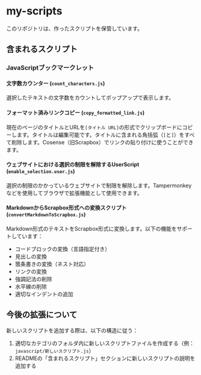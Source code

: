 # my-scripts

このリポジトリは、作ったスクリプトを保管しています。

## 含まれるスクリプト

### JavaScriptブックマークレット

#### 文字数カウンター (`count_characters.js`)

選択したテキストの文字数をカウントしてポップアップで表示します。

#### フォーマット済みリンクコピー (`copy_formatted_link.js`)

現在のページのタイトルとURLを`[タイトル URL]`の形式でクリップボードにコピーします。タイトルは編集可能です。タイトルに含まれる角括弧（`[`と`]`）をすべて削除します。Cosense（旧Scrapbox）でリンクの貼り付けに使うことができます。

#### ウェブサイトにおける選択の制限を解除するUserScript (`enable_selection.user.js`)

選択の制限のかかっているウェブサイトで制限を解除します。Tampermonkeyなどを使用してブラウザで拡張機能として使用できます。

#### MarkdownからScrapbox形式への変換スクリプト (`convertMarkdownToScrapbox.js`)

Markdown形式のテキストをScrapbox形式に変換します。以下の機能をサポートしています：
- コードブロックの変換（言語指定付き）
- 見出しの変換
- 箇条書きの変換（ネスト対応）
- リンクの変換
- 強調記法の削除
- 水平線の削除
- 適切なインデントの追加

## 今後の拡張について

新しいスクリプトを追加する際は、以下の構造に従う：

1. 適切なカテゴリのフォルダ内に新しいスクリプトファイルを作成する（例：`javascript/新しいスクリプト.js`）
2. READMEの「含まれるスクリプト」セクションに新しいスクリプトの説明を追加する
